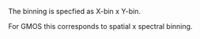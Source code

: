 The binning is specfied as X-bin x Y-bin.

For GMOS this corresponds to spatial x spectral binning.
